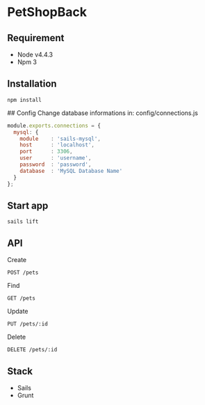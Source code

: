 # PetShopBack

## Requirement
* Node v4.4.3
* Npm 3

## Installation
```
npm install
```
## Config
Change database informations in: config/connections.js
```Javascript
module.exports.connections = {
  mysql: {
    module    : 'sails-mysql',
    host      : 'localhost',
    port      : 3306,
    user      : 'username',
    password  : 'password',
    database  : 'MySQL Database Name'
  }
};
```
## Start app
```
sails lift
```
## API
Create
```
POST /pets
```
Find
```
GET /pets
```
Update
```
PUT /pets/:id
```
Delete
```
DELETE /pets/:id
```
## Stack
* Sails
* Grunt
